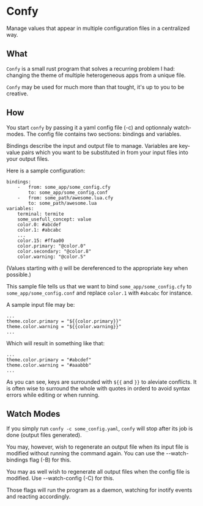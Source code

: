 # Confy

Manage values that appear in multiple configuration files in a centralized way.

## What

`Confy` is a small rust program that solves a recurring problem I had: changing the theme of multiple heterogeneous apps from a unique file.

`Confy` may be used for much more than that tought, it's up to you to be creative.

## How

You start `confy` by passing it a yaml config file (-c) and optionnaly watch-modes. The config file contains two sections: bindings and variables.

Bindings describe the input and output file to manage.
Variables are key-value pairs which you want to be substituted in from your input files into your output files.

Here is a sample configuration:

    bindings:
        -   from: some_app/some_config.cfy
            to: some_app/some_config.conf
        -   from: some_path/awesome.lua.cfy
            to: some_path/awesome.lua
    variables:
        terminal: termite
        some_usefull_concept: value
        color.0: #abcdef
        color.1: #abcabc
        ...
        color.15: #ffaa00
        color.primary: "@color.0"
        color.secondary: "@color.8"
        color.warning: "@color.5"

(Values starting with `@` will be dereferenced to the appropriate key when possible.)

This sample file tells us that we want to bind `some_app/some_config.cfy` to `some_app/some_config.conf` and replace `color.1` with `#abcabc` for instance.

A sample input file may be:

    ...
    theme.color.primary = "${{color.primary}}"
    theme.color.warning = "${{color.warning}}"
    ...

Which will result in something like that:

    ...
    theme.color.primary = "#abcdef"
    theme.color.warning = "#aaabbb"
    ...

As you can see, keys are surrounded with `${{` and `}}` to aleviate conflicts. It is often wise to surround the whole with quotes in orderd to avoid syntax errors while editing or when running.

## Watch Modes

If you simply run `confy -c some_config.yaml`, `confy` will stop after its job is done (output files generated).

You may, however, wish to regenerate an output file when its input file is modified without running the command again. You can use the --watch-bindings flag (-B) for this.

You may as well wish to regenerate all output files when the config file is modified. Use --watch-config (-C) for this.

Those flags will run the program as a daemon, watching for inotify events and reacting accordingly.
